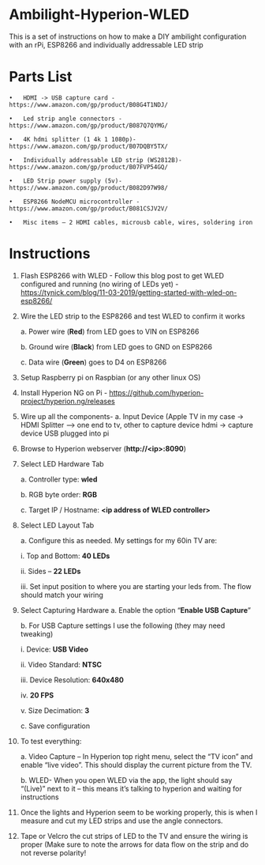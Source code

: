 # Ambilight-Hyperion-WLED
This is a set of instructions on how to make a DIY ambilight configuration with an rPi, ESP8266 and individually addressable LED strip

# Parts List

	•	HDMI -> USB capture card - https://www.amazon.com/gp/product/B08G4T1NDJ/

 	•	Led strip angle connectors - https://www.amazon.com/gp/product/B087Q7QYMG/

  	•	4K hdmi splitter (1 4k 1 1080p)- https://www.amazon.com/gp/product/B07DQBY5TX/

  	•	Individually addressable LED strip (WS2812B)-https://www.amazon.com/gp/product/B07FVP54GQ/

  	•	LED Strip power supply (5v)- https://www.amazon.com/gp/product/B082D97W98/

  	•	ESP8266 NodeMCU microcontroller - https://www.amazon.com/gp/product/B081CSJV2V/

  	•	Misc items – 2 HDMI cables, microusb cable, wires, soldering iron

# Instructions 

1.	Flash ESP8266 with WLED -  Follow this blog post to get WLED configured and running (no wiring of LEDs yet) - https://tynick.com/blog/11-03-2019/getting-started-with-wled-on-esp8266/

2.	Wire the LED strip to the ESP8266 and test WLED to confirm it works
	
	a.	Power wire (**Red**) from LED goes to VIN on ESP8266
	
	b.	Ground wire (**Black**) from LED goes to GND on ESP8266
	
	c.	Data wire (**Green**) goes to D4 on ESP8266
	
3.	Setup Raspberry pi on Raspbian (or any other linux OS)

4.	Install Hyperion NG on Pi - https://github.com/hyperion-project/hyperion.ng/releases

5.	Wire up all the components- 
	a.	Input Device (Apple TV in my case -> HDMI Splitter –> one end to tv, other to capture device hdmi -> capture device USB plugged into pi
	
6.	Browse to Hyperion webserver (**http://\<ip>:8090**)

7.	Select LED Hardware Tab

	a.	Controller type: **wled**
	
	b.	RGB byte order: **RGB**
	
	c.	Target IP / Hostname: **\<ip address of WLED controller>**
	
8.	Select LED Layout Tab

	a.	Configure this as needed. My settings for my 60in TV are:
	
	  i.	Top and Bottom: **40 LEDs**
	
	  ii.	Sides – **22 LEDs**
	
	  iii.	Set input position to where you are starting your leds from. The flow should match your wiring
	
9.	Select Capturing Hardware
	a.	Enable the option “**Enable USB Capture**”
	
	b.	For USB Capture settings I use the following (they may need tweaking)
	
	  i.	Device: **USB Video**
		
	  ii.	Video Standard: **NTSC**
		
	  iii.	Device Resolution: **640x480**
		
	  iv.	**20 FPS**
		
	  v.	Size Decimation: **3**
		
	c.	Save configuration
	
10.	To test everything:

	a.	Video Capture – In Hyperion top right menu, select the “TV icon” and enable “live video”. This should display the current picture from the TV.
	
	b.	WLED- When you open WLED via the app, the light should say “(Live)” next to it – this means it’s talking to hyperion and waiting for instructions
	
11.	Once the lights and Hyperion seem to be working properly, this is when I measure and cut my LED strips and use the angle connectors.

12.	Tape or Velcro the cut strips of LED to the TV and ensure the wiring is proper (Make sure to note the arrows for data flow on the strip and do not reverse polarity!


